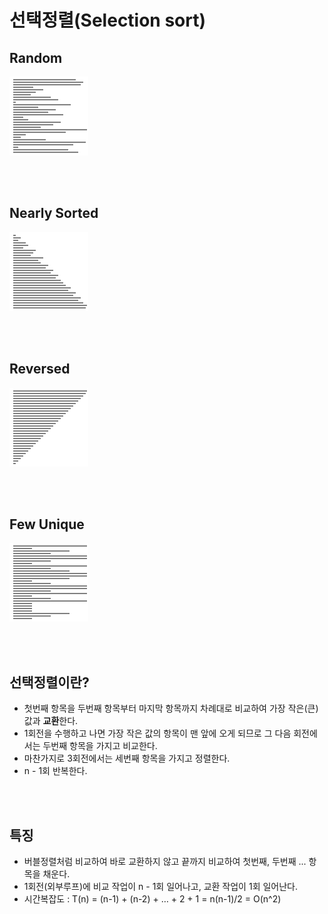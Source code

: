 # 선택정렬(Selection sort)

## Random

![](./images/select1.gif)

<br />
<br />

## Nearly Sorted

![](images/select2.gif)

<br />
<br />

## Reversed

![](images/select3.gif)

<br />
<br />

## Few Unique

![](images/select4.gif)

<br />
<br />

## 선택정렬이란?

- 첫번째 항목을 두번째 항목부터 마지막 항목까지 차례대로 비교하여 가장 작은(큰) 값과 **교환**한다.
- 1회전을 수행하고 나면 가장 작은 값의 항목이 맨 앞에 오게 되므로 그 다음 회전에서는 두번째 항목을 가지고 비교한다.
- 마찬가지로 3회전에서는 세번째 항목을 가지고 정렬한다.
- n - 1회 반복한다.

<br />
<br />

## 특징

- 버블정렬처럼 비교하여 바로 교환하지 않고 끝까지 비교하여 첫번째, 두번째 ... 항목을 채운다.
- 1회전(외부루프)에 비교 작업이 n - 1회 일어나고, 교환 작업이 1회 일어난다.
- 시간복잡도 : T(n) = (n-1) + (n-2) + … + 2 + 1 = n(n-1)/2 = O(n^2)
